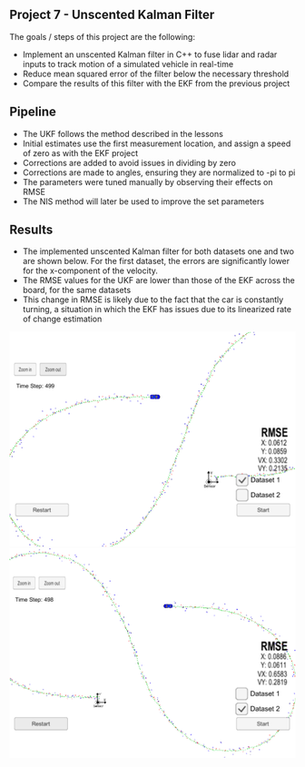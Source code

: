 Project 7 - Unscented Kalman Filter
---
The goals / steps of this project are the following:

* Implement an unscented Kalman filter in C++ to fuse lidar and radar inputs to track motion of a simulated vehicle in real-time
* Reduce mean squared error of the filter below the necessary threshold
* Compare the results of this filter with the EKF from the previous project


Pipeline
---
* The UKF follows the method described in the lessons
* Initial estimates use the first measurement location, and assign a speed of zero as with the EKF project
* Corrections are added to avoid issues in dividing by zero
* Corrections are made to angles, ensuring they are normalized to -pi to pi
* The parameters were tuned manually by observing their effects on RMSE
* The NIS method will later be used to improve the set parameters

Results 
---
* The implemented unscented Kalman filter for both datasets one and two are shown below. For the first dataset, the errors are significantly lower for the x-component of the velocity.
* The RMSE values for the UKF are lower than those of the EKF across the board, for the same datasets
* This change in RMSE is likely due to the fact that the car is constantly turning, a situation in which the EKF has issues due to its linearized rate of change estimation  

![alt text](/writeup_img/Dataset-1.PNG "Dataset 1")
![alt text](/writeup_img/Dataset-2.PNG "Dataset 2")
